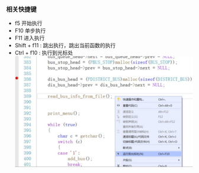 ### 相关快捷键
 * f5 开始执行
 * F10 单步执行
 * F11 进入执行
 * Shift + f11 : 跳出执行，跳出当前函数的执行
 * Ctrl + f10 : 执行到光标处
     ![](assets/markdown-img-paste-20210704223711867.png)
